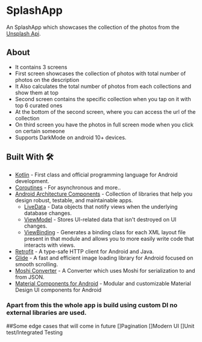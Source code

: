 
# SplashApp
An SplashApp which showcases the collection of the photos from the [Unsplash Api](https://unsplash.com/documentation).



## About
- It contains 3 screens
- First screen showcases the collection of photos with total number of photos on the description
- It Also calculates the total number of photos from each collections and show them at top
- Second screen contains the specific collection when you tap on it with top 6 curated ones
- At the bottom of the second screen, where you can access the url of the collection
- On third screen you have the photos in full screen mode when you click on certain someone
- Supports DarkMode on android 10+ devices.

## Built With 🛠
- [Kotlin](https://kotlinlang.org/) - First class and official programming language for Android development.
- [Coroutines](https://kotlinlang.org/docs/reference/coroutines-overview.html) - For asynchronous and more..
- [Android Architecture Components](https://developer.android.com/topic/libraries/architecture) - Collection of libraries that help you design robust, testable, and maintainable apps.
  - [LiveData](https://developer.android.com/topic/libraries/architecture/livedata) - Data objects that notify views when the underlying database changes.
  - [ViewModel](https://developer.android.com/topic/libraries/architecture/viewmodel) - Stores UI-related data that isn't destroyed on UI changes.
  - [ViewBinding](https://developer.android.com/topic/libraries/view-binding) - Generates a binding class for each XML layout file present in that module and allows you to more easily write code that interacts with views.
- [Retrofit](https://square.github.io/retrofit/) - A type-safe HTTP client for Android and Java.
- [Glide](https://bumptech.github.io/glide/) - A fast and efficient image loading library for Android focused on smooth scrolling.
- [Moshi Converter](https://github.com/square/retrofit/tree/master/retrofit-converters/moshi) - A Converter which uses Moshi for serialization to and from JSON.
- [Material Components for Android](https://github.com/material-components/material-components-android) - Modular and customizable Material Design UI components for Android

### Apart from this the whole app is build using custom DI no external libraries are used.


##Some edge cases that will come in future
[]Pagination
[]Modern UI
[]Unit test/Integrated Testing